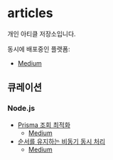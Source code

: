 # articles

개인 아티클 저장소입니다.

동시에 배포중인 플랫폼:

- [Medium](https://medium.com/@daengdaenglee)

## 큐레이션

### Node.js

- [Prisma 조회 최적화](https://github.com/daengdaengLee/articles/blob/main/Prisma%20%EC%A1%B0%ED%9A%8C%20%EC%B5%9C%EC%A0%81%ED%99%94/KO.md)
    - [Medium](https://medium.com/@daengdaenglee/prisma-%EC%A1%B0%ED%9A%8C-%EC%B5%9C%EC%A0%81%ED%99%94-e17043266739)
- [순서를 유지하는 비동기 동시 처리](https://github.com/daengdaengLee/articles/blob/main/%EC%88%9C%EC%84%9C%EB%A5%BC%20%EC%9C%A0%EC%A7%80%ED%95%98%EB%8A%94%20%EB%B9%84%EB%8F%99%EA%B8%B0%20%EB%8F%99%EC%8B%9C%20%EC%B2%98%EB%A6%AC/KO.md)
    - [Medium](https://medium.com/@daengdaenglee/%EC%88%9C%EC%84%9C%EB%A5%BC-%EC%9C%A0%EC%A7%80%ED%95%98%EB%8A%94-%EB%B9%84%EB%8F%99%EA%B8%B0-%EB%8F%99%EC%8B%9C-%EC%B2%98%EB%A6%AC-b05092398e45)

<!--
# (### LeetCode 문제 풀이)
-->
